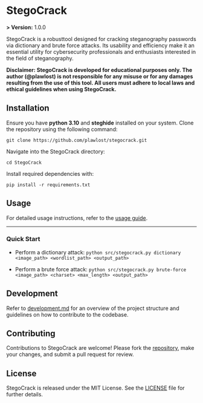 # StegoCrack
**> Version:** 1.0.0

StegoCrack is a robusttool designed for cracking steganography passwords via dictionary and brute force attacks. Its usability and efficiency make it an essential utility for cybersecurity professionals and enthusiasts interested in the field of steganography.

**Disclaimer: StegoCrack is developed for educational purposes only. The author (@plawlost) is not responsible for any misuse or for any damages resulting from the use of this tool. All users must adhere to local laws and ethical guidelines when using StegoCrack.**

## Installation

Ensure you have **python 3.10** and **steghide** installed on your system. 
Clone the repository using the following command:

```git clone https://github.com/plawlost/stegocrack.git```

Navigate into the StegoCrack directory:

```cd StegoCrack```

Install required dependencies with:

```pip install -r requirements.txt```

## Usage

For detailed usage instructions, refer to the [usage guide](StegoCrack/docs/usage.md).

---------------------------------------------

### Quick Start

- Perform a dictionary attack:
```python src/stegocrack.py dictionary <image_path> <wordlist_path> <output_path>```

- Perform a brute force attack:
```python src/stegocrack.py brute-force <image_path> <charset> <max_length> <output_path>```


## Development

Refer to [development.md](StegoCrack/docs/development.md) for an overview of the project structure and guidelines on how to contribute to the codebase.

## Contributing

Contributions to StegoCrack are welcome! Please fork the [repository](https://github.com/plawlost/stegocrack), make your changes, and submit a pull request for review.

## License

StegoCrack is released under the MIT License. See the [LICENSE](LICENSE) file for further details.
